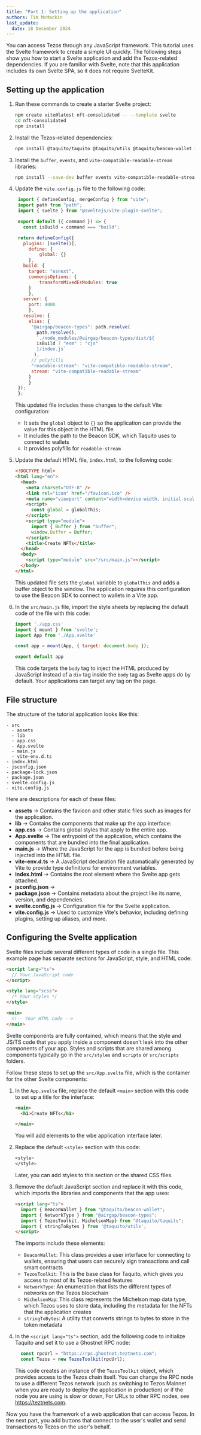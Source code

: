 ```yaml
---
title: "Part 1: Setting up the application"
authors: Tim McMackin
last_update:
  date: 18 December 2024
---
```


You can access Tezos through any JavaScript framework.
This tutorial uses the Svelte framework to create a simple UI quickly.
The following steps show you how to start a Svelte application and add the Tezos-related dependencies.
If you are familiar with Svelte, note that this application includes its own Svelte SPA, so it does not require SvelteKit.

## Setting up the application

1. Run these commands to create a starter Svelte project:

   ```bash
   npm create vite@latest nft-consolidated -- --template svelte
   cd nft-consolidated
   npm install
   ```

1. Install the Tezos-related dependencies:

   ```bash
   npm install @taquito/taquito @taquito/utils @taquito/beacon-wallet @airgap/beacon-types
   ```

1. Install the `buffer`, `events`, and `vite-compatible-readable-stream` libraries:

   ```bash
   npm install --save-dev buffer events vite-compatible-readable-stream
   ```

1. Update the `vite.config.js` file to the following code:

   ```javascript
    import { defineConfig, mergeConfig } from "vite";
    import path from "path";
    import { svelte } from "@sveltejs/vite-plugin-svelte";

    export default ({ command }) => {
      const isBuild = command === "build";

    return defineConfig({
      plugins: [svelte()],
        define: {
            global: {}
        },
      build: {
        target: "esnext",
        commonjsOptions: {
            transformMixedEsModules: true
        }
        },
      server: {
        port: 4000
        },
      resolve: {
        alias: {
         "@airgap/beacon-types": path.resolve(
           path.resolve(),
           `./node_modules/@airgap/beacon-types/dist/${
           isBuild ? "esm" : "cjs"
           }/index.js`
          ),
         // polyfills
         "readable-stream": "vite-compatible-readable-stream",
         stream: "vite-compatible-readable-stream"
        }
        }
    });
    };
   ```

   This updated file includes these changes to the default Vite configuration:

   - It sets the `global` object to `{}` so the application can provide the value for this object in the HTML file
   - It includes the path to the Beacon SDK, which Taquito uses to connect to wallets
   - It provides polyfills for `readable-stream`

1. Update the default HTML file, `index.html`, to the following code:

   ```html
   <!DOCTYPE html>
   <html lang="en">
     <head>
       <meta charset="UTF-8" />
       <link rel="icon" href="/favicon.ico" />
       <meta name="viewport" content="width=device-width, initial-scale=1.0" />
       <script>
         const global = globalThis;
       </script>
       <script type="module">
         import { Buffer } from "buffer";
         window.Buffer = Buffer;
       </script>
       <title>Create NFTs</title>
     </head>
     <body>
       <script type="module" src="/src/main.js"></script>
     </body>
   </html>
   ```

   This updated file sets the `global` variable to `globalThis` and adds a buffer object to the window.
   The application requires this configuration to use the Beacon SDK to connect to wallets in a Vite app.

1. In the `src/main.js` file, import the style sheets by replacing the default code of the file with this code:

   ```javascript
   import './app.css'
   import { mount } from 'svelte';
   import App from './App.svelte'

   const app = mount(App, { target: document.body });

   export default app
   ```

   This code targets the `body` tag to inject the HTML produced by JavaScript instead of a `div` tag inside the `body` tag as Svelte apps do by default.
   Your applications can target any tag on the page.

## File structure

The structure of the tutorial application looks like this:

```
- src
  - assets
  - lib
  - app.css
  - App.svelte
  - main.js
  - vite-env.d.ts
- index.html
- jsconfig.json
- package-lock.json
- package.json
- svelte.config.js
- vite.config.js
```

Here are descriptions for each of these files:

- **assets** -> Contains the favicon and other static files such as images for the application.
- **lib** -> Contains the components that make up the app interface:
- **app.css** ->  Contains global styles that apply to the entire app.
- **App.svelte** -> The entrypoint of the application, which contains the components that are bundled into the final application.
- **main.js** -> Where the JavaScript for the app is bundled before being injected into the HTML file.
- **vite-env.d.ts** -> A JavaScript declaration file automatically generated by Vite to provide type definitions for environment variables.
- **index.html** -> Contains the root element where the Svelte app gets attached.
- **jsconfig.json** ->
- **package.json** -> Contains metadata about the project like its name, version, and dependencies.
- **svelte.config.js** -> Configuration file for the Svelte application.
- **vite.config.js** -> Used to customize Vite's behavior, including defining plugins, setting up aliases, and more.

## Configuring the Svelte application

Svelte files include several different types of code in a single file.
This example page has separate sections for JavaScript, style, and HTML code:

```html
<script lang="ts">
  // Your JavaScript code
</script>

<style lang="scss">
  /* Your styles */
</style>

<main>
  <!-- Your HTML code -->
</main>
```

Svelte components are fully contained, which means that the style and JS/TS code that you apply inside a component doesn't leak into the other components of your app.
Styles and scripts that are shared among components typically go in the `src/styles` and `scripts` or `src/scripts` folders.

Follow these steps to set up the `src/App.svelte` file, which is the container for the other Svelte components:

1. In the `App.svelte` file, replace the default `<main>` section with this code to set up a title for the interface:

   ```html
   <main>
     <h1>Create NFTs</h1>

   </main>
   ```

   You will add elements to the wbe application interface later.

1. Replace the default `<style>` section with this code:

   ```scss
   <style>
   </style>
   ```

   Later, you can add styles to this section or the shared CSS files.

1. Remove the default JavaScript section and replace it with this code, which imports the libraries and components that the app uses:

   ```html
   <script lang="ts">
     import { BeaconWallet } from "@taquito/beacon-wallet";
     import { NetworkType } from "@airgap/beacon-types";
     import { TezosToolkit, MichelsonMap} from "@taquito/taquito";
     import { stringToBytes } from '@taquito/utils';
   </script>
   ```

   The imports include these elements:

   - `BeaconWallet`: This class provides a user interface for connecting to wallets, ensuring that users can securely sign transactions and call smart contracts
   - `TezosToolkit`: This is the base class for Taquito, which gives you access to most of its Tezos-related features
   - `NetworkType`: An enumeration that lists the different types of networks on the Tezos blockchain
   - `MichelsonMap`: This class represents the Michelson  map data type, which Tezos uses to store data, including the metadata for the NFTs that the application creates
   - `stringToBytes`: A utility that converts strings to bytes to store in the token metadata

1. In the `<script lang="ts">` section, add the following code to initialize Taquito and set it to use a Ghostnet RPC node:

   ```javascript
     const rpcUrl = "https://rpc.ghostnet.teztnets.com";
     const Tezos = new TezosToolkit(rpcUrl);
   ```

   This code creates an instance of the `TezosToolkit` object, which provides access to the Tezos chain itself.
   You can change the RPC node to use a different Tezos network (such as switching to Tezos Mainnet when you are ready to deploy the application in production) or if the node you are using is slow or down,
   For URLs to other RPC nodes, see https://teztnets.com.

Now you have the framework of a web application that can access Tezos.
In the next part, you add buttons that connect to the user's wallet and send transactions to Tezos on the user's behalf.
